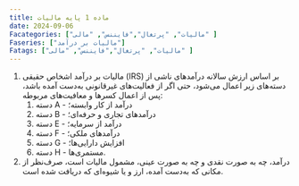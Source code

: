 ```yaml
---
title: ماده 1 پایه مالیات
date: 2024-09-06
Facategories: ["مالیات", "پرتغال","فایننس", "مالی" ]
Faseries: ["مالیات بر درآمد"]
Fatags: ["مالیات", "پرتغال","فایننس", "مالی" ]
---
```


1. مالیات بر درآمد اشخاص حقیقی (IRS) بر اساس ارزش سالانه درآمدهای ناشی از دسته‌های زیر اعمال می‌شود، حتی اگر از فعالیت‌های غیرقانونی به‌دست آمده باشد، پس از اعمال کسرها و معافیت‌های مربوطه:
   1. دسته A - درآمد از کار وابسته؛
   2. دسته B - درآمدهای تجاری و حرفه‌ای؛
   3. دسته E - درآمد از سرمایه؛
   4. دسته F - درآمدهای ملکی؛
   5. دسته G - افزایش دارایی‌ها؛
   6. دسته H - مستمری‌ها.
2. درآمد، چه به صورت نقدی و چه به صورت عینی، مشمول مالیات است، صرف‌نظر از مکانی که به‌دست آمده، ارز و یا شیوه‌ای که دریافت شده است.
